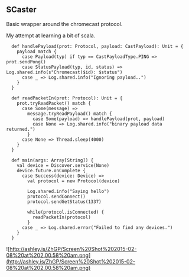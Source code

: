 ## SCaster

Basic wrapper around the chromecast protocol.

My attempt at learning a bit of scala.

```
  def handlePayload(prot: Protocol, payload: CastPayload): Unit = {
    payload match {
      case Payload(typ) if typ == CastPayloadType.PING => prot.sendPong()
      case StatusPayload(typ, id, status) => Log.shared.info(s"Chromecast($id): $status")
      case _ => Log.shared.info("Ignoring payload..")
    }
  }

  def readPacketIn(prot: Protocol): Unit = {
    prot.tryReadPacket() match {
      case Some(message) =>
        message.tryReadPayload() match {
          case Some(payload) => handlePayload(prot, payload)
          case None => Log.shared.info("binary payload data returned.")
        }
      case None => Thread.sleep(4000)
    }
  }

  def main(args: Array[String]) {
    val device = Discover.service(None)
    device.future.onComplete {
      case Success(device: Device) =>
        val protocol = new Protocol(device)

        Log.shared.info("Saying hello")
        protocol.sendConnect()
        protocol.sendGetStatus(1337)

        while(protocol.isConnected) {
          readPacketIn(protocol)
        }
      case _ => Log.shared.error("Failed to find any devices.")
    }
  }
```

![http://ashley.is/ZhGP/Screen%20Shot%202015-02-08%20at%202.00.58%20am.png](http://ashley.is/ZhGP/Screen%20Shot%202015-02-08%20at%202.00.58%20am.png)